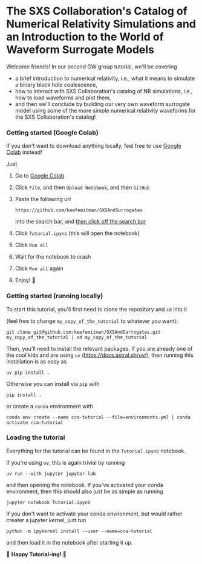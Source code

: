 # The SXS Collaboration's Catalog of Numerical Relativity Simulations and an Introduction to the World of Waveform Surrogate Models
Welcome friends! In our second GW group tutorial, we'll be covering
* a brief introduction to numerical relativity, i.e., what it means to simulate a binary black hole coalescence,
* how to interact with SXS Collaboration's catalog of NR simulations, i.e., how to load waveforms and plot them,
* and then we'll conclude by building our very own waveform surrogate model using some of the more simple numerical relativity waveforms for the SXS Collaboration's catalog!

### Getting started (Google Colab)

If you don't want to download anything locally, feel free to use [Google Colab](https://colab.research.google.com/) instead!

Just 
1. Go to [Google Colab](https://colab.research.google.com/)
2. Click `File`, and then `Upload Notebook`, and then `GitHub`
3. Paste the following url
    ```
    https://github.com/keefemitman/SXSAndSurrogates
    ```
    into the search bar, and  <ins>then click off the search bar</ins>

4. Click `Tutorial.ipynb` (this will open the notebook)
5. Click `Run all`
6. Wait for the notebook to crash
7. Click `Run all` again
8. Enjoy! 🌊

### Getting started (running locally)
To start this tutorial, you'll first need to clone the repository and `cd` into it

(feel free to change `my_copy_of_the_tutorial` to whatever you want):

```
git clone git@github.com:keefemitman/SXSAndSurrogates.git my_copy_of_the_tutorial | cd my_copy_of_the_tutorial
```

Then, you'll need to install the relevant packages. If you are already one of the cool kids and are using `uv` (https://docs.astral.sh/uv/),
then running this installation is as easy as 

```
uv pip install .
```

Otherwise you can install via `pip` with

```
pip install .
```

or create a `conda` environment with

```
conda env create --name cca-tutorial --file=environments.yml | conda activate cca-tutorial
```

### Loading the tutorial
Everything for the tutorial can be found in the `Tutorial.ipynb` notebook.

If you're using `uv`, this is again trivial by running
```
uv run --with jupyter jupyter lab
```
and then opening the notebook. If you've activated your conda environment, then this should also just be as simple as running
```
jupyter notebook Tutorial.ipynb
```
If you don't want to activate your conda environment, but would rather creater a jupyter kernel, just run
```
python -m ipykernel install --user --name=cca-tutorial
```
and then load it in the notebook after starting it up.

🌈 **Happy Tutorial-ing!** 🎉
